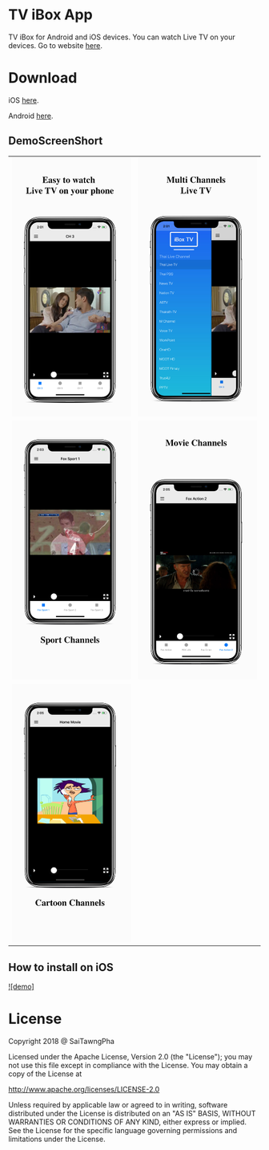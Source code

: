 # TV iBox App
TV iBox for Android and iOS devices. You can watch Live TV on your devices. Go to website [here](https://github.com/saitawngpha/tvibox).

# Download 
iOS [here](https://saitawngpha.github.io/tvibox/files/TV_iBox.ipa).

Android [here](https://saitawngpha.github.io/tvibox/files/tvibox.apk).

## DemoScreenShort
|                          |                          |
:-------------------------:|:-------------------------:
![](https://github.com/saitawngpha/tvibox/blob/master/img/0.jpg)  | ![](https://github.com/saitawngpha/tvibox/blob/master/img/1.jpg)
![demo](https://github.com/saitawngpha/tvibox/blob/master/img/2.jpg) | ![demo](https://github.com/saitawngpha/tvibox/blob/master/img/3.jpg)
![demo](https://github.com/saitawngpha/tvibox/blob/master/img/4.jpg) |

## How to install on iOS
[![demo]](https://www.youtube.com/embed/2evqNMaPsDQ)

# License 
Copyright 2018 @ SaiTawngPha

Licensed under the Apache License, Version 2.0 (the "License");
you may not use this file except in compliance with the License.
You may obtain a copy of the License at

   http://www.apache.org/licenses/LICENSE-2.0

Unless required by applicable law or agreed to in writing, software
distributed under the License is distributed on an "AS IS" BASIS,
WITHOUT WARRANTIES OR CONDITIONS OF ANY KIND, either express or implied.
See the License for the specific language governing permissions and
limitations under the License.

